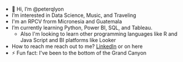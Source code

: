 - 👋 Hi, I’m @peterqlyon
- I’m interested in Data Science, Music, and Traveling
- I'm an RPCV frorm Micronesia and Guatemala
- I’m currently learning Python, Power BI, SQL, and Tableau.
   - Also I'm looking to learn other programming languages like R and Java Script and BI platforms like Looker
- How to reach me reach out to me? [LinkedIn](https://www.linkedin.com/in/peterqlyon/) or on here
- ⚡ Fun fact: I've been to the bottom of the Grand Canyon
